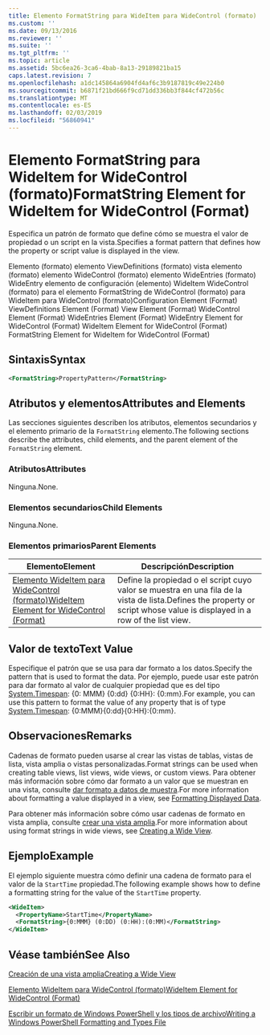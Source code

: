 ```yaml
---
title: Elemento FormatString para WideItem para WideControl (formato) | Microsoft Docs
ms.custom: ''
ms.date: 09/13/2016
ms.reviewer: ''
ms.suite: ''
ms.tgt_pltfrm: ''
ms.topic: article
ms.assetid: 5bc6ea26-3ca6-4bab-8a13-29189821ba15
caps.latest.revision: 7
ms.openlocfilehash: a1dc145864a6904fd4af6c3b9187819c49e224b0
ms.sourcegitcommit: b6871f21bd666f9cd71dd336bb3f844cf472b56c
ms.translationtype: MT
ms.contentlocale: es-ES
ms.lasthandoff: 02/03/2019
ms.locfileid: "56860941"
---
```

# <a name="formatstring-element-for-wideitem-for-widecontrol-format"></a><span data-ttu-id="bfdfa-102">Elemento FormatString para WideItem for WideControl (formato)</span><span class="sxs-lookup"><span data-stu-id="bfdfa-102">FormatString Element for WideItem for WideControl (Format)</span></span>

<span data-ttu-id="bfdfa-103">Especifica un patrón de formato que define cómo se muestra el valor de propiedad o un script en la vista.</span><span class="sxs-lookup"><span data-stu-id="bfdfa-103">Specifies a format pattern that defines how the property or script value is displayed in the view.</span></span>

<span data-ttu-id="bfdfa-104">Elemento (formato) elemento ViewDefinitions (formato) vista elemento (formato) elemento WideControl (formato) elemento WideEntries (formato) WideEntry elemento de configuración (elemento) WideItem WideControl (formato) para el elemento FormatString de WideControl (formato) para WideItem para WideControl (formato)</span><span class="sxs-lookup"><span data-stu-id="bfdfa-104">Configuration Element (Format) ViewDefinitions Element (Format) View Element (Format) WideControl Element (Format) WideEntries Element (Format) WideEntry Element for WideControl (Format) WideItem Element for WideControl (Format) FormatString Element for WideItem for WideControl (Format)</span></span>

## <a name="syntax"></a><span data-ttu-id="bfdfa-105">Sintaxis</span><span class="sxs-lookup"><span data-stu-id="bfdfa-105">Syntax</span></span>

```xml
<FormatString>PropertyPattern</FormatString>
```

## <a name="attributes-and-elements"></a><span data-ttu-id="bfdfa-106">Atributos y elementos</span><span class="sxs-lookup"><span data-stu-id="bfdfa-106">Attributes and Elements</span></span>

<span data-ttu-id="bfdfa-107">Las secciones siguientes describen los atributos, elementos secundarios y el elemento primario de la `FormatString` elemento.</span><span class="sxs-lookup"><span data-stu-id="bfdfa-107">The following sections describe the attributes, child elements, and the parent element of the `FormatString` element.</span></span>

### <a name="attributes"></a><span data-ttu-id="bfdfa-108">Atributos</span><span class="sxs-lookup"><span data-stu-id="bfdfa-108">Attributes</span></span>

<span data-ttu-id="bfdfa-109">Ninguna.</span><span class="sxs-lookup"><span data-stu-id="bfdfa-109">None.</span></span>

### <a name="child-elements"></a><span data-ttu-id="bfdfa-110">Elementos secundarios</span><span class="sxs-lookup"><span data-stu-id="bfdfa-110">Child Elements</span></span>

<span data-ttu-id="bfdfa-111">Ninguna.</span><span class="sxs-lookup"><span data-stu-id="bfdfa-111">None.</span></span>

### <a name="parent-elements"></a><span data-ttu-id="bfdfa-112">Elementos primarios</span><span class="sxs-lookup"><span data-stu-id="bfdfa-112">Parent Elements</span></span>

|<span data-ttu-id="bfdfa-113">Elemento</span><span class="sxs-lookup"><span data-stu-id="bfdfa-113">Element</span></span>|<span data-ttu-id="bfdfa-114">Descripción</span><span class="sxs-lookup"><span data-stu-id="bfdfa-114">Description</span></span>|
|-------------|-----------------|
|[<span data-ttu-id="bfdfa-115">Elemento WideItem para WideControl (formato)</span><span class="sxs-lookup"><span data-stu-id="bfdfa-115">WideItem Element for WideControl (Format)</span></span>](./wideitem-element-for-widecontrol-format.md)|<span data-ttu-id="bfdfa-116">Define la propiedad o el script cuyo valor se muestra en una fila de la vista de lista.</span><span class="sxs-lookup"><span data-stu-id="bfdfa-116">Defines the property or script whose value is displayed in a row of the list view.</span></span>|

## <a name="text-value"></a><span data-ttu-id="bfdfa-117">Valor de texto</span><span class="sxs-lookup"><span data-stu-id="bfdfa-117">Text Value</span></span>

<span data-ttu-id="bfdfa-118">Especifique el patrón que se usa para dar formato a los datos.</span><span class="sxs-lookup"><span data-stu-id="bfdfa-118">Specify the pattern that is used to format the data.</span></span> <span data-ttu-id="bfdfa-119">Por ejemplo, puede usar este patrón para dar formato al valor de cualquier propiedad que es del tipo [System.Timespan](/dotnet/api/System.TimeSpan): {0: MMM} {0:dd} {0:HH}: {0:mm}.</span><span class="sxs-lookup"><span data-stu-id="bfdfa-119">For example, you can use this pattern to format the value of any property that is of type [System.Timespan](/dotnet/api/System.TimeSpan): {0:MMM}{0:dd}{0:HH}:{0:mm}.</span></span>

## <a name="remarks"></a><span data-ttu-id="bfdfa-120">Observaciones</span><span class="sxs-lookup"><span data-stu-id="bfdfa-120">Remarks</span></span>

<span data-ttu-id="bfdfa-121">Cadenas de formato pueden usarse al crear las vistas de tablas, vistas de lista, vista amplia o vistas personalizadas.</span><span class="sxs-lookup"><span data-stu-id="bfdfa-121">Format strings can be used when creating table views, list views, wide views, or custom views.</span></span> <span data-ttu-id="bfdfa-122">Para obtener más información sobre cómo dar formato a un valor que se muestran en una vista, consulte [dar formato a datos de muestra](./formatting-displayed-data.md).</span><span class="sxs-lookup"><span data-stu-id="bfdfa-122">For more information about formatting a value displayed in a view, see [Formatting Displayed Data](./formatting-displayed-data.md).</span></span>

<span data-ttu-id="bfdfa-123">Para obtener más información sobre cómo usar cadenas de formato en vista amplia, consulte [crear una vista amplia](./creating-a-wide-view.md).</span><span class="sxs-lookup"><span data-stu-id="bfdfa-123">For more information about using format strings in wide views, see [Creating a Wide View](./creating-a-wide-view.md).</span></span>

## <a name="example"></a><span data-ttu-id="bfdfa-124">Ejemplo</span><span class="sxs-lookup"><span data-stu-id="bfdfa-124">Example</span></span>

<span data-ttu-id="bfdfa-125">El ejemplo siguiente muestra cómo definir una cadena de formato para el valor de la `StartTime` propiedad.</span><span class="sxs-lookup"><span data-stu-id="bfdfa-125">The following example shows how to define a formatting string for the value of the `StartTime` property.</span></span>

```xml
<WideItem>
  <PropertyName>StartTime</PropertyName>
  <FormatString>{0:MMM} (0:DD) (0:HH):(0:MM)</FormatString>
</WideItem>
```

## <a name="see-also"></a><span data-ttu-id="bfdfa-126">Véase también</span><span class="sxs-lookup"><span data-stu-id="bfdfa-126">See Also</span></span>

[<span data-ttu-id="bfdfa-127">Creación de una vista amplia</span><span class="sxs-lookup"><span data-stu-id="bfdfa-127">Creating a Wide View</span></span>](./creating-a-wide-view.md)

[<span data-ttu-id="bfdfa-128">Elemento WideItem para WideControl (formato)</span><span class="sxs-lookup"><span data-stu-id="bfdfa-128">WideItem Element for WideControl (Format)</span></span>](./wideitem-element-for-widecontrol-format.md)

[<span data-ttu-id="bfdfa-129">Escribir un formato de Windows PowerShell y los tipos de archivo</span><span class="sxs-lookup"><span data-stu-id="bfdfa-129">Writing a Windows PowerShell Formatting and Types File</span></span>](./writing-a-powershell-formatting-file.md)
